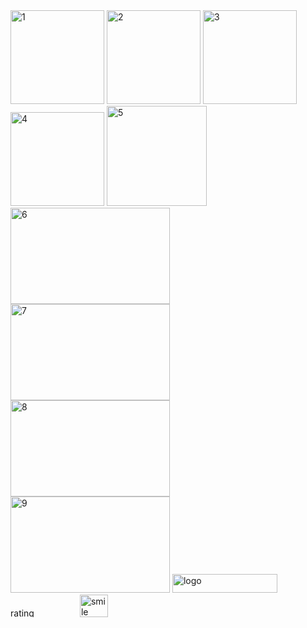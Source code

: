 
<img width="150" height="150" alt="1" src="https://github.com/user-attachments/assets/fd02fc9c-5846-4a60-8a7d-113744f98ba3" />

<img width="150" height="150" alt="2" src="https://github.com/user-attachments/assets/88457f05-f2f7-4760-99bf-2f6d73590f45" />

<img width="150" height="150" alt="3" src="https://github.com/user-attachments/assets/3738c480-2fe2-4be9-9ae1-9994acda4d55" />

<img width="150" height="150" alt="4" src="https://github.com/user-attachments/assets/a2a7cf63-9be3-4001-b467-f8c4a2145bc8" />
<img width="160" height="160" alt="5" src="https://github.com/user-attachments/assets/7ef19f32-4d20-48e3-bded-322f5f54b97c" />
<img width="255" height="154" alt="6" src="https://github.com/user-attachments/assets/ffc67241-7580-49c5-8496-b0bd6996f55b" />
<img width="255" height="154" alt="7" src="https://github.com/user-attachments/assets/40e80b00-2836-49e3-afc6-135455b6c5e5" />
<img width="255" height="154" alt="8" src="https://github.com/user-attachments/assets/0983c00b-b275-4621-8615-151165889ef1" />
<img width="255" height="154" alt="9" src="https://github.com/user-attachments/assets/a0550bca-6905-491e-bd9f-5ad9e67b59fd" />
<img width="168" height="30" alt="logo" src="https://github.com/user-attachments/assets/9d423b91-6052-4b4c-bc99-51d4c3b7d88d" />
<img width="107" height="15" alt="rating" src="https://github.com/user-attachments/assets/9eaffee5-185a-495e-8c80-24fbe75022fe" />
<img width="45" height="36" alt="smile" src="https://github.com/user-attachments/assets/bd1f290c-ba66-4326-a94e-c1a3ddbb1596" />

